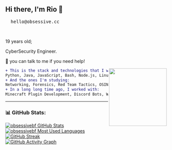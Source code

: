 ## Hi there, I'm Rio 👋
<pre>
  hello@obsessive.cc
</pre>


<br/>

19 years old;

CyberSecurity Engineer.

💬 you can talk to me if you need help!

<img align="right" width="180" src="https://i.pinimg.com/originals/6c/90/28/6c90288d7e10d46d18895f17f420a92c.gif"/>

```diff
+ This is the stack and technologies that I work with:
Python, Java, JavaScript, Bash, Node.js, Linux, Windows Forensics, Lua, Pterodactyl.
+ And the ones I'm studying:
Networking, Forensics, Red Team Tactics, OSINT, Malware Analysis, Reverse Engineering.
+ In a long long time ago, I worked with:
Minecraft Plugin Development, Discord Bots, Web Scraping, SQL Databases.
```

---

### 📊 GitHub Stats:

[![obsessivebf GitHub Stats](https://github-readme-stats.vercel.app/api?username=obsessivebf&hide_title=true&theme=tokyonight&show_icons=true&hide_rank=true)](https://github.com/anuraghazra/github-readme-stats)  
[![obsessivebf Most Used Languages](https://github-readme-stats.vercel.app/api/top-langs/?username=obsessivebf&count_private=true&layout=compact&theme=tokyonight)](https://github.com/obsessivebf?tab=repositories)  
[![GitHub Streak](https://streak-stats.demolab.com?user=obsessivebf&theme=tokyonight&hide_border=true)](https://git.io/streak-stats)  
[![GitHub Activity Graph](https://github-readme-activity-graph.vercel.app/graph?username=obsessivebf&theme=tokyo-night)](https://github.com/ashutosh00710/github-readme-activity-graph)
